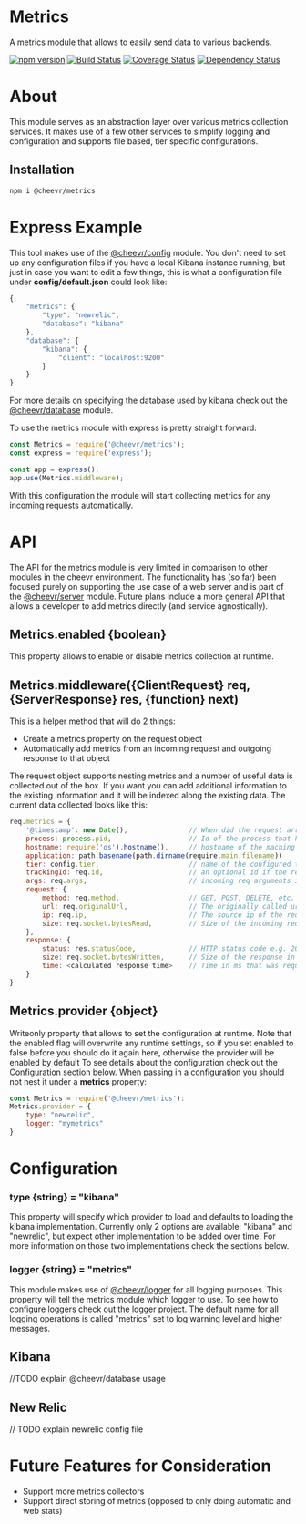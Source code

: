# Metrics
A metrics module that allows to easily send data to various backends.

[![npm version](https://badge.fury.io/js/%40cheevr%2Fmetrics.svg)](https://badge.fury.io/js/%40cheevr%2Fmetrics)
[![Build Status](https://travis-ci.org/Cheevr/Metrics.svg?branch=master)](https://travis-ci.org/Cheevr/Metrics)
[![Coverage Status](https://coveralls.io/repos/Cheevr/Metrics/badge.svg?branch=master&service=github)](https://coveralls.io/github/Cheevr/Metrics?branch=master)
[![Dependency Status](https://david-dm.org/Cheevr/Metrics.svg)](https://david-dm.org/Cheevr/Metrics)

# About

This module serves as an abstraction layer over various metrics collection services. It makes use of a few other
services to simplify logging and configuration and supports file based, tier specific configurations.

## Installation

```Bash
npm i @cheevr/metrics
```


# Express Example

This tool makes use of the [@cheevr/config](https://github.com/cheevr/config) module. You don't need to set up
any configuration files if you have a local Kibana instance running, but just in case you want to edit a few
things, this is what a configuration file under **config/default.json** could look like:

```JavaScript
{
    "metrics": {
        "type": "newrelic",
        "database": "kibana"
    },
    "database": {
        "kibana": {
            "client": "localhost:9200"
        }
    }
}
```

For more details on specifying the database used by kibana check out the
[@cheevr/database](https://github.com/cheevr/database) module.

To use the metrics module with express is pretty straight forward:

```JavaScript
const Metrics = require('@cheevr/metrics');
const express = require('express');

const app = express();
app.use(Metrics.middleware);
```

With this configuration the module will start collecting metrics for any incoming requests automatically.


# API

The API for the metrics module is very limited in comparison to other modules in the cheevr environment.
The functionality has (so far) been focused purely on supporting the use case of a web server and is part of
the [@cheevr/server](https://github.com/cheevr/server) module. Future plans include a more general API that
allows a developer to add metrics directly (and service agnostically).

## Metrics.enabled {boolean}

This property allows to enable or disable metrics collection at runtime.

## Metrics.middleware({ClientRequest} req, {ServerResponse} res, {function} next)

This is a helper method that will do 2 things:
* Create a metrics property on the request object
* Automatically add metrics from an incoming request and outgoing response to that object

The request object supports nesting metrics and a number of useful data is collected out of the box. If you
want you can add additional information to the existing information and it will be indexed along the existing
data. The current data collected looks like this:

```JavaScript
req.metrics = {
    '@timestamp': new Date(),               // When did the request arrive
    process: process.pid,                   // Id of the process that handled the request
    hostname: require('os').hostname(),     // hostname of the maching (not the request hostname)
    application: path.basename(path.dirname(require.main.filename))
    tier: config.tier,                      // name of the configured tier (e.g. dev/staging/prod)
    trackingId: req.id,                     // an optional id if the request object has that property
    args: req.args,                         // incoming req arguments if the request object has nay
    request: {
        method: req.method,                 // GET, POST, DELETE, etc.
        url: req.originalUrl,               // The originally called url e.g. http://myserver.com:8080/hello
        ip: req.ip,                         // The source ip of the request
        size: req.socket.bytesRead,         // Size of the incoming request in bytes
    },
    response: {
        status: res.statusCode,             // HTTP status code e.g. 200, 404, 500
        size: req.socket.bytesWritten,      // Size of the response in bytes
        time: <calculated response time>    // Time in ms that was required to complete the request
    }
}
```


## Metrics.provider {object}

Writeonly property that allows to set the configuration at runtime. Note that the enabled flag will overwrite
any runtime settings, so if you set enabled to false before you should do it again here, otherwise the provider
will be enabled by default To see details about the configuration check out the [Configuration](#Configuration)
section below. When passing in a configuration you should not nest it under a **metrics** property:

```JavaScript
const Metrics = require('@cheevr/metrics'):
Metrics.provider = {
    type: "newrelic",
    logger: "mymetrics"
}
```


# Configuration

### type {string} = "kibana"

This property will specify which provider to load and defaults to loading the kibana implementation. Currently
only 2 options are available: "kibana" and "newrelic", but expect other implementation to be added over time.
For more information on those two implementations check the sections below.

### logger {string} = "metrics"

This module makes use of [@cheevr/logger](https://github.com/cheevr/logger) for all logging purposes. This
property will tell the metrics module which logger to use. To see how to configure loggers check out the logger
project. The default name for all logging operations is called "metrics" set to log warning level and higher
messages.

## Kibana

//TODO explain @cheevr/database usage

## New Relic

// TODO explain newrelic config file

# Future Features for Consideration

* Support more metrics collectors
* Support direct storing of metrics (opposed to only doing automatic and web stats)
